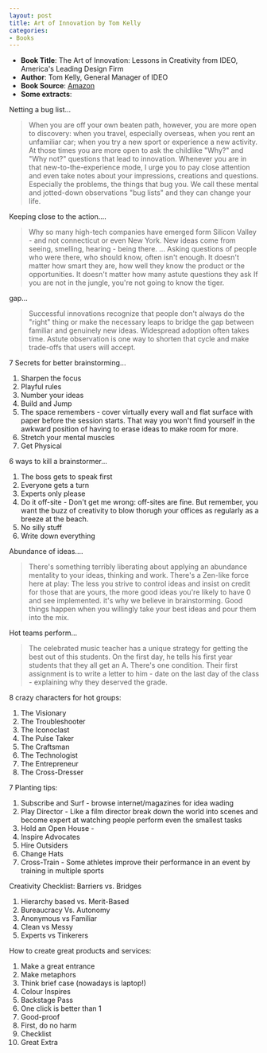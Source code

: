 ```yaml
---
layout: post
title: Art of Innovation by Tom Kelly
categories:
- Books
---
```

- **Book Title**: The Art of Innovation: Lessons in Creativity from IDEO, America's Leading Design Firm
- **Author**: Tom Kelly, General Manager of IDEO
- **Book Source**: [Amazon](http://www.amazon.com/Art-Innovation-Lessons-Creativity-Americas/dp/0385499841)
- **Some extracts**:

Netting a bug list...

> When you are off your own beaten path, however, you are more open to discovery: when you travel, especially overseas, when you rent an unfamiliar car; when you try a new sport or experience a new activity. At those times you are more open to ask the childlike "Why?" and "Why not?" questions that lead to innovation. Whenever you are in that new-to-the-experience mode, I urge you to pay close attention and even take notes about your impressions, creations and questions. Especially the problems, the things that bug you. We call these mental and jotted-down observations "bug lists" and they can change your life.

Keeping close to the action....

> Why so many high-tech companies have emerged form Silicon Valley - and not connecticut or even New York. New ideas come from seeing, smelling, hearing - being there. ... Asking questions of people who were there, who should know, often isn't enough. It doesn't matter how smart they are, how well they know the product or the opportunities. It doesn't matter how many astute questions they ask If you are not in the jungle, you're not going to know the tiger.

gap...

> Successful innovations recognize that people don't always do the "right" thing or make the necessary leaps to bridge the gap between familiar and genuinely new ideas. Widespread adoption often takes time. Astute observation is one way to shorten that cycle and make trade-offs that users will accept.

7 Secrets for better brainstorming...

1. Sharpen the focus
2. Playful rules
3. Number your ideas
4. Build and Jump
5. The space remembers - cover virtually every wall and flat surface with paper before the session starts. That way you won't find yourself in the awkward position of having to erase ideas to make room for more.
6. Stretch your mental muscles
7. Get Physical

6 ways to kill a brainstormer...

1. The boss gets to speak first
2. Everyone gets a turn
3. Experts only please
4. Do it off-site - Don't get me wrong: off-sites are fine. But remember, you want the buzz of creativity to blow thorugh your offices as regularly as a breeze at the beach.
5. No silly stuff
6. Write down everything

Abundance of ideas....

> There's something terribly liberating about applying an abundance mentality to your ideas, thinking and work. There's a Zen-like force here at play: The less you strive to control ideas and insist on credit for those that are yours, the more good ideas you're likely to have 0 and see implemented. it's why we believe in brainstorming. Good things happen when you willingly take your best ideas and pour them into the mix.

Hot teams perform...

> The celebrated music teacher has a unique strategy for getting the best out of this students. On the first day, he tells his first year students that they all get an A. There's one condition. Their first assignment is to write a letter to him - date on the last day of the class - explaining why they deserved the grade.

8 crazy characters for hot groups:
1. The Visionary
2. The Troubleshooter
3. The Iconoclast
4. The Pulse Taker
5. The Craftsman
6. The Technologist
7. The Entrepreneur
8. The Cross-Dresser

7 Planting tips:

1. Subscribe and Surf - browse internet/magazines for idea wading
2. Play Director - Like a film director break down the world into scenes and become expert at watching people perform even the smallest tasks
3. Hold an Open House -
4. Inspire Advocates
5. Hire Outsiders
6. Change Hats
7. Cross-Train - Some athletes improve their performance in an event by training in multiple sports

Creativity Checklist: Barriers vs. Bridges

1. Hierarchy based vs. Merit-Based
2. Bureaucracy Vs. Autonomy
3. Anonymous vs Familiar
4. Clean vs Messy
5. Experts vs Tinkerers

How to create great products and services:

1. Make a great entrance
2. Make metaphors
3. Think brief case (nowadays is laptop!)
4. Colour Inspires
5. Backstage Pass
6. One click is better than 1
7. Good-proof
8. First, do no harm
9. Checklist
10. Great Extra
